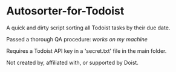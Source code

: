 # Autosorter-for-Todoist

A quick and dirty script sorting all Todoist tasks by their due date.

Passed a thorough QA procedure: *works on my machine*

Requires a Todoist API key in a 'secret.txt' file in the main folder.

Not created by, affiliated with, or supported by Doist.
